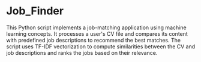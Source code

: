 # Job_Finder
This Python script implements a job-matching application using machine learning concepts. It processes a user's CV file and compares its content with predefined job descriptions to recommend the best matches. The script uses TF-IDF vectorization to compute similarities between the CV and job descriptions and ranks the jobs based on their relevance.
